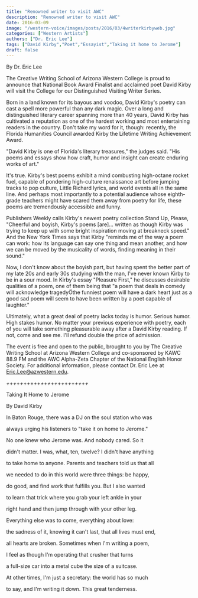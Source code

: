 ```yaml
---
title: "Renowned writer to visit AWC"
description: "Renowned writer to visit AWC"
date: 2016-03-09
image: "/western-voice/images/posts/2016/03/4writerkirbyweb.jpg"
categories: ["Western Artists"]
authors: ["Dr. Eric Lee"]
tags: ["David Kirby","Poet","Essayist","Taking it home to Jerome"]
draft: false
---
```

By Dr. Eric Lee

The Creative Writing School of Arizona Western College is proud to announce that National Book Award Finalist and acclaimed poet David Kirby will visit the College for our Distinguished Visiting Writer Series.

Born in a land known for its bayous and voodoo, David Kirby's poetry can cast a spell more powerful than any dark magic. Over a long and distinguished literary career spanning more than 40 years, David Kirby has cultivated a reputation as one of the hardest working and most entertaining readers in the country. Don't take my word for it, though: recently, the Florida Humanities Council awarded Kirby the Lifetime Writing Achievement Award.

"David Kirby is one of Florida's literary treasures," the judges said. "His poems and essays show how craft, humor and insight can create enduring works of art."

It's true. Kirby's best poems exhibit a mind combusting high-octane rocket fuel, capable of pondering high-culture renaissance art before jumping tracks to pop culture, Little Richard lyrics, and world events all in the same line. And perhaps most importantly to a potential audience whose eighth-grade teachers might have scared them away from poetry for life, these poems are tremendously accessible and funny.

Publishers Weekly calls Kirby's newest poetry collection Stand Up, Please, "Cheerful and boyish, Kirby's poems [are]... written as though Kirby was trying to keep up with some bright inspiration moving at breakneck speed." And the New York Times says that Kirby "reminds me of the way a poem can work: how its language can say one thing and mean another, and how we can be moved by the musicality of words, finding meaning in their sound."

Now, I don't know about the boyish part, but having spent the better part of my late 20s and early 30s studying with the man, I've never known Kirby to be in a sour mood. In Kirby's essay "Pleasure First," he discusses desirable qualities of a poem, one of them being that "a poem that deals in comedy will acknowledge tragedyÖthe funniest poem will have a dark heart just as a good sad poem will seem to have been written by a poet capable of laughter."

Ultimately, what a great deal of poetry lacks today is humor. Serious humor. High stakes humor. No matter your previous experience with poetry, each of you will take something pleasurable away after a David Kirby reading. If not, come and see me. I'll refund double the price of admission.

The event is free and open to the public, brought to you by The Creative Writing School at Arizona Western College and co-sponsored by KAWC 88.9 FM and the AWC Alpha-Zeta Chapter of the National English Honor Society. For additional information, please contact Dr. Eric Lee at Eric.Lee@azwestern.edu.

*+*+*+*+*+*+*+*+*+*+*+*+*+*+*+*+*+*+*+*+*++*+*+*

Taking It Home to Jerome

By David Kirby

In Baton Rouge, there was a DJ on the soul station who was

always urging his listeners to "take it on home to Jerome."

No one knew who Jerome was. And nobody cared. So it

didn't matter. I was, what, ten, twelve? I didn't have anything

to take home to anyone. Parents and teachers told us that all

we needed to do in this world were three things: be happy,

do good, and find work that fulfills you. But I also wanted

to learn that trick where you grab your left ankle in your

right hand and then jump through with your other leg.

Everything else was to come, everything about love:

the sadness of it, knowing it can't last, that all lives must end,

all hearts are broken. Sometimes when I'm writing a poem,

I feel as though I'm operating that crusher that turns

a full-size car into a metal cube the size of a suitcase.

At other times, I'm just a secretary: the world has so much

to say, and I'm writing it down. This great tenderness.
